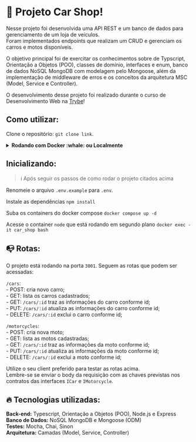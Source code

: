 # 🚗 Projeto Car Shop!

Nesse projeto foi desenvolvida uma API REST e um banco de dados para gerenciamento de um loja de veículos. </br>
Foram implementados endpoints que realizam um CRUD e gerenciam os carros e motos disponíveis.

O objetivo principal foi de exercitar os conhecimentos sobre de Typscript, Orientação a Objetos (POO), classes de domínio, interfaces e enum, banco de dados NoSQL MongoDB com modelagem pelo Mongoose, além da implementação de middleware de erros e os conceitos da arquitetura MSC (Model, Service e Controller).

O desenvolvimento desse projeto foi realizado durante o curso de Desenvolvimento Web na [Trybe](https://www.betrybe.com/)!

## Como utilizar:

Clone o repositório: `git clone link`.

<details>
  <summary><strong>Rodando com Docker :whale: ou Localmente</strong></summary>
  
  ## 👉 Com Docker
   **⚠ Antes de começar, seu docker-compose precisa estar na versão 1.29 ou superior. [Veja aqui](https://www.digitalocean.com/community/tutorials/how-to-install-and-use-docker-compose-on-ubuntu-20-04-pt) ou [na documentação](https://docs.docker.com/compose/install/) como instalá-lo. No primeiro artigo, você pode substituir onde está com `1.26.0` por `1.29.2`.**
   
   > Rode os serviços `node` e `mongoDB` com o comando `docker-compose up -d`.
  - Esses serviços irão inicializar um container chamado `car_shop` e outro chamado `car_shop_db`.
  - A partir daqui você pode rodar o container via CLI ou abri-lo no VS Code.
  
   > :information_source: Use o comando `docker exec -it car_shop bash`.
   
  - Ele te dará acesso ao terminal interativo do container criado pelo compose, que está rodando em segundo plano.

  > :information_source: Instale as dependências [**Caso existam**] com `npm install`
  
  - **⚠ Atenção:** Caso opte por utilizar o Docker, **TODOS** os comandos disponíveis no `package.json` (npm start, npm test, npm run dev, ...) devem ser executados **DENTRO** do container, ou seja, no terminal que aparece após a execução do comando `docker exec` citado acima. 
  
  ## 👉 Sem Docker

  > :information_source: Instale as dependências [**Caso existam**] com `npm install`
  
  - ✨ **Dica:** Para rodar o projeto desta forma, obrigatoriamente você deve ter o `node` instalado em seu computador.
  - ✨ **Dica:** O projeto espera que a versão do `node` utilizada seja a 16.

  <br>  
</details>

## Inicializando:
  > :information_source: Após seguir os passos de como rodar o projeto citados acima

  Renomeie o arquivo `.env.example` para `.env`.
  
  Instale as dependências `npm install`

  Suba os containers do docker compose `docker compose up -d`

  Acesse o container `node` que está rodando em segundo plano `docker exec -it car_shop bash`

  <!-- Dentro do container: 
  - Instale as dependências `npm install`

  - Crie o banco de dados e suas tabelas: `npm run prestart`

  - Insira os dados iniciais nas tabelas: `npm run seed`

  - Inicie o servidor: `npm start` -->

## :mailbox_with_no_mail: Rotas:

O projeto está rodando na porta `3001`. Seguem as rotas que podem ser acessadas:

  `/cars`: </br>
    - POST: cria novo carro; </br>
    - GET: lista os carros cadastrados; </br>
    - GET: `/cars/:id` traz as informações do carro conforme id; </br>
    - PUT: `/cars/:id` atualiza as informações do carro conforme id; </br>
    - DELETE: `/cars/:id` exclui o carro conforme id; </br>

  `/motorcycles`: </br>
    - POST: cria nova moto; </br>
    - GET: lista as motos cadastradas; </br>
    - GET: `/cars/:id` traz as informações da moto conforme id; </br>
    - PUT: `/cars/:id` atualiza as informações da moto conforme id; </br>
    - DELETE: `/cars/:id` exclui a moto conforme id; </br>

Utilize o seu client preferido para testar as rotas acima. <br>
Lembre-se se enviar o body da requisição com as chaves previstas nos contratos das interfaces `ICar` e `IMotorcycle`.

## :fire: Tecnologias utilizadas:

  **Back-end:** Typescript, Orientação a Objetos (POO), Node.js e Express</br>
  **Banco de Dados:** NoSQL MongoDB e Mongoose (ODM) </br>
  **Testes:** Mocha, Chai, Sinon </br>
  **Arquitetura:** Camadas (Model, Service, Controller)